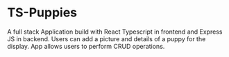 # TS-Puppies

A full stack Application build with React Typescript in frontend and Express JS in backend.
Users can add a picture and details of a puppy for the display.
App allows users to perform CRUD operations.
